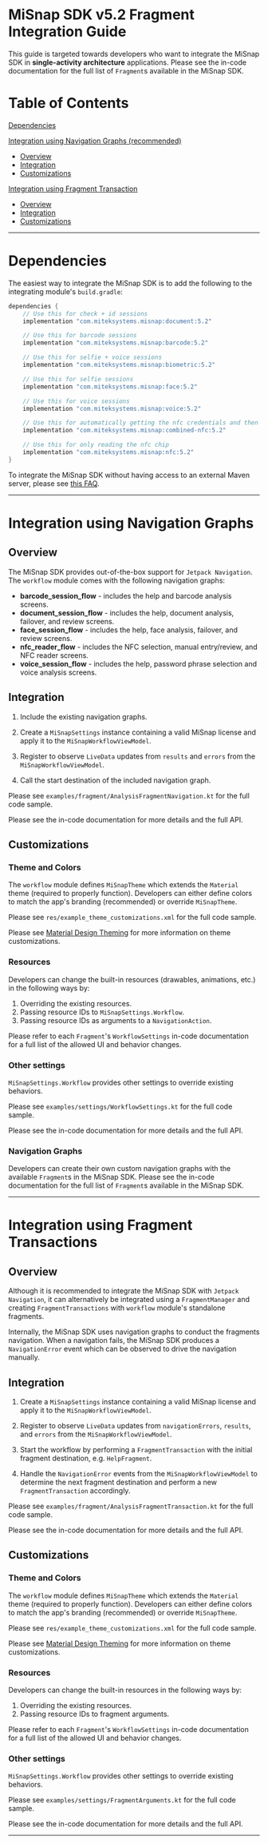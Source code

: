 # MiSnap SDK v5.2 Fragment Integration Guide

This guide is targeted towards developers who want to integrate the MiSnap SDK in **single-activity architecture** applications. Please see the in-code documentation for the full list of `Fragment`s available in the MiSnap SDK.

# Table of Contents

[Dependencies](#dependencies)

[Integration using Navigation Graphs (recommended)](#integration-using-navigation-graphs) 
  * [Overview](#overview)
  * [Integration](#integration)
  * [Customizations](#customizations)

[Integration using Fragment Transaction](#integration-using-fragment-transactions)
  * [Overview](#overview-1)
  * [Integration](#integration-1)
  * [Customizations](#customizations-1)

- - - -

# Dependencies

The easiest way to integrate the MiSnap SDK is to add the following to the integrating module's `build.gradle`:
```groovy
dependencies {
    // Use this for check + id sessions
    implementation "com.miteksystems.misnap:document:5.2"

    // Use this for barcode sessions
    implementation "com.miteksystems.misnap:barcode:5.2"

    // Use this for selfie + voice sessions
    implementation "com.miteksystems.misnap:biometric:5.2"

    // Use this for selfie sessions
    implementation "com.miteksystems.misnap:face:5.2"

    // Use this for voice sessions
    implementation "com.miteksystems.misnap:voice:5.2"

    // Use this for automatically getting the nfc credentials and then reading the chip
    implementation "com.miteksystems.misnap:combined-nfc:5.2"

    // Use this for only reading the nfc chip
    implementation "com.miteksystems.misnap:nfc:5.2"
}
```

To integrate the MiSnap SDK without having access to an external Maven server, please see [this FAQ](../README.md#how-to-integrate-the-misnap-sdk-without-having-access-to-a-remote-maven-repository).

- - - -

# Integration using Navigation Graphs

## Overview

The MiSnap SDK provides out-of-the-box support for `Jetpack Navigation`. The `workflow` module comes with the following navigation graphs:

* **barcode_session_flow** - includes the help and barcode analysis screens.
* **document_session_flow** - includes the help, document analysis, failover, and review screens.
* **face_session_flow** - includes the help, face analysis, failover, and review screens.
* **nfc_reader_flow** - includes the NFC selection, manual entry/review, and NFC reader screens.
* **voice_session_flow** - includes the help, password phrase selection and voice analysis screens.

## Integration

1. Include the existing navigation graphs.

2. Create a `MiSnapSettings` instance containing a valid MiSnap license and apply it to the `MiSnapWorkflowViewModel`.

3. Register to observe `LiveData` updates from `results` and `errors` from the `MiSnapWorkflowViewModel`.

4. Call the start destination of the included navigation graph.

Please see `examples/fragment/AnalysisFragmentNavigation.kt` for the full code sample.

Please see the in-code documentation for more details and the full API.

## Customizations

### Theme and Colors

The `workflow` module defines `MiSnapTheme` which extends the `Material` theme (required to properly function). Developers can either define colors to match the app's branding (recommended) or override `MiSnapTheme`. 

Please see `res/example_theme_customizations.xml` for the full code sample.

Please see [Material Design Theming](https://github.com/material-components/material-components-android/tree/1.5.0/docs/theming) for more information on theme customizations.

### Resources

Developers can change the built-in resources (drawables, animations, etc.) in the following ways by:
1. Overriding the existing resources.
2. Passing resource IDs to `MiSnapSettings.Workflow`.
3. Passing resource IDs as arguments to a `NavigationAction`.

Please refer to each `Fragment`'s `WorkflowSettings` in-code documentation for a full list of the allowed UI and behavior changes.

### Other settings

`MiSnapSettings.Workflow` provides other settings to override existing behaviors.

Please see `examples/settings/WorkflowSettings.kt` for the full code sample.

Please see the in-code documentation for more details and the full API.

### Navigation Graphs

Developers can create their own custom navigation graphs with the available `Fragment`s in the MiSnap SDK. Please see the in-code documentation for the full list of `Fragment`s available in the MiSnap SDK.

- - - -

# Integration using Fragment Transactions

## Overview
Although it is recommended to integrate the MiSnap SDK with `Jetpack Navigation`, it can alternatively be integrated using a `FragmentManager` and creating `FragmentTransactions` with `workflow` module's standalone fragments.

Internally, the MiSnap SDK uses navigation graphs to conduct the fragments navigation. When a navigation fails, the MiSnap SDK produces a `NavigationError` event which can be observed to drive the navigation manually.

## Integration
1. Create a `MiSnapSettings` instance containing a valid MiSnap license and apply it to the `MiSnapWorkflowViewModel`.

2. Register to observe `LiveData` updates from `navigationErrors`, `results`, and `errors` from the `MiSnapWorkflowViewModel`.

3. Start the workflow by performing a `FragmentTransaction` with the initial fragment destination, e.g. `HelpFragment`.

4. Handle the `NavigationError` events from the `MiSnapWorkflowViewModel` to determine the next fragment destination and perform a new `FragmentTransaction` accordingly.

Please see `examples/fragment/AnalysisFragmentTransaction.kt` for the full code sample.

Please see the in-code documentation for more details and the full API.

## Customizations

### Theme and Colors

The `workflow` module defines `MiSnapTheme` which extends the `Material` theme (required to properly function). Developers can either define colors to match the app's branding (recommended) or override `MiSnapTheme`. 

Please see `res/example_theme_customizations.xml` for the full code sample.

Please see [Material Design Theming](https://github.com/material-components/material-components-android/tree/1.5.0/docs/theming) for more information on theme customizations.

### Resources

Developers can change the built-in resources in the following ways by:
1. Overriding the existing resources.
2. Passing resource IDs to fragment arguments.

Please refer to each `Fragment`'s `WorkflowSettings` in-code documentation for a full list of the allowed UI and behavior changes.

### Other settings

`MiSnapSettings.Workflow` provides other settings to override existing behaviors.

Please see `examples/settings/FragmentArguments.kt` for the full code sample.

Please see the in-code documentation for more details and the full API.

- - - -
